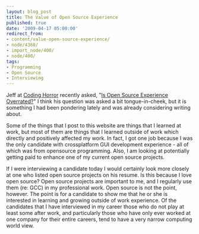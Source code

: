 ```yaml
---
layout: blog_post
title: The Value of Open Source Experience
published: true
date: '2009-04-17 05:00:00'
redirect_from:
- content/value-open-source-experience/
- node/4368/
- import_node/400/
- node/400/
tags:
- Programming
- Open Source
- Interviewing
---
```


Jeff at [Coding Horror](http://www.codinghorror.com/blog/) recently asked, "[Is Open Source Experience Overrated?](http://www.codinghorror.com/blog/archives/001255.html)" I think his question was asked a bit tongue-in-cheek, but it is something I had been pondering lately and was already considering writing about. 

Some of the things that I post to this website are things that I learned at work, but most of them are things that I learned outside of work which directly and positively affected my work. In fact, I got one job because I was the only candidate with crossplatform GUI development experience - all of which was from opensource programming. Also, I am looking at potentially getting paid to enhance one of my current open source projects. 

If I were interviewing a candidate today I would certainly look more closely at one who listed open source projects on his resume. Is this because I love open source? Open source projects are important to me, and I regularly use them (re: GCC) in my professional work. Open source is not the point, however. The point is for a candidate to show me that he or she is interested in learning and growing outside of work experience. Of the candidates that I have interviewed in my career those who do not play at least some after work, and particularly those who have only ever worked at one company for their entire careers, tend to have a very narrow computing world view.
